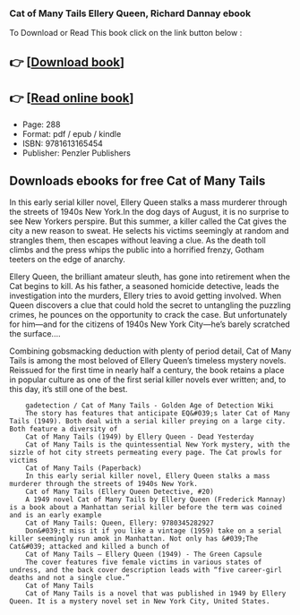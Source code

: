 ### Cat of Many Tails Ellery Queen, Richard Dannay ebook

To Download or Read This book click on the link button below :

## 👉  [**[Download book](http://filesbooks.info/download.php?group=book&from=github.com&id=717358&lnk=1064 "Download book")**]

## 👉  [**[Read online book](http://filesbooks.info/download.php?group=book&from=github.com&id=717358&lnk=1064 "Read online book")**]


* Page: 288
* Format: pdf / epub / kindle
* ISBN: 9781613165454
* Publisher: Penzler Publishers



## Downloads ebooks for free Cat of Many Tails



In this early serial killer novel, Ellery Queen stalks a mass murderer through the streets of 1940s New York.In the dog days of August, it is no surprise to see New Yorkers perspire. But this summer, a killer called the Cat gives the city a new reason to sweat. He selects his victims seemingly at random and strangles them, then escapes without leaving a clue. As the death toll climbs and the press whips the public into a horrified frenzy, Gotham teeters on the edge of anarchy.
 
 Ellery Queen, the brilliant amateur sleuth, has gone into retirement when the Cat begins to kill. As his father, a seasoned homicide detective, leads the investigation into the murders, Ellery tries to avoid getting involved. When Queen discovers a clue that could hold the secret to untangling the puzzling crimes, he pounces on the opportunity to crack the case. But unfortunately for him—and for the citizens of 1940s New York City—he’s barely scratched the surface.…
 
 Combining gobsmacking deduction with plenty of period detail, Cat of Many Tails is among the most beloved of Ellery Queen’s timeless mystery novels. Reissued for the first time in nearly half a century, the book retains a place in popular culture as one of the first serial killer novels ever written; and, to this day, it’s still one of the best.


        gadetection / Cat of Many Tails - Golden Age of Detection Wiki
        The story has features that anticipate EQ&#039;s later Cat of Many Tails (1949). Both deal with a serial killer preying on a large city. Both feature a diversity of 
        Cat of Many Tails (1949) by Ellery Queen - Dead Yesterday
        Cat of Many Tails is the quintessential New York mystery, with the sizzle of hot city streets permeating every page. The Cat prowls for victims 
        Cat of Many Tails (Paperback)
        In this early serial killer novel, Ellery Queen stalks a mass murderer through the streets of 1940s New York.
        Cat of Many Tails (Ellery Queen Detective, #20)
        A 1949 novel Cat of Many Tails by Ellery Queen (Frederick Mannay) is a book about a Manhattan serial killer before the term was coined and is an early example 
        Cat of Many Tails: Queen, Ellery: 9780345282927
        Don&#039;t miss it if you like a vintage (1959) take on a serial killer seemingly run amok in Manhattan. Not only has &#039;The Cat&#039; attacked and killed a bunch of 
        Cat of Many Tails – Ellery Queen (1949) - The Green Capsule
        The cover features five female victims in various states of undress, and the back cover description leads with “five career-girl deaths and not a single clue.”
        Cat of Many Tails
        Cat of Many Tails is a novel that was published in 1949 by Ellery Queen. It is a mystery novel set in New York City, United States.
    




